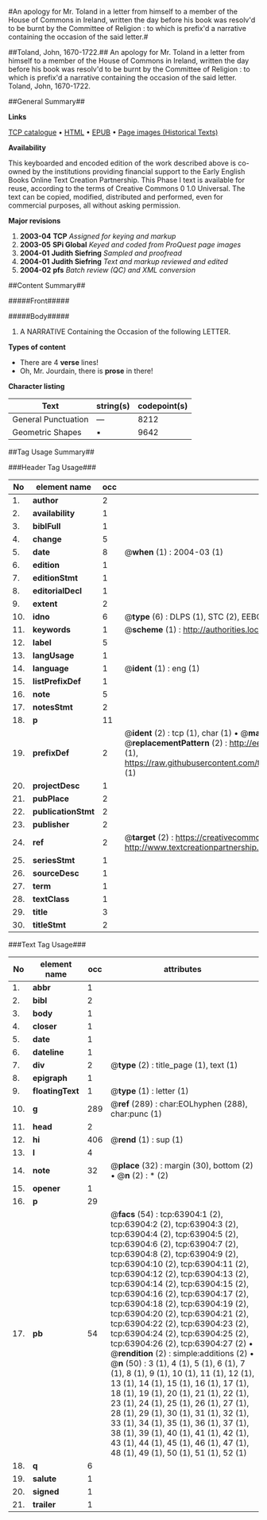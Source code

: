 #An apology for Mr. Toland in a letter from himself to a member of the House of Commons in Ireland, written the day before his book was resolv'd to be burnt by the Committee of Religion : to which is prefix'd a narrative containing the occasion of the said letter.#

##Toland, John, 1670-1722.##
An apology for Mr. Toland in a letter from himself to a member of the House of Commons in Ireland, written the day before his book was resolv'd to be burnt by the Committee of Religion : to which is prefix'd a narrative containing the occasion of the said letter.
Toland, John, 1670-1722.

##General Summary##

**Links**

[TCP catalogue](http://www.ota.ox.ac.uk/tcp/)  • 
[HTML](http://tei.it.ox.ac.uk/tcp/Texts-HTML/free/A62/A62842.html)  • 
[EPUB](http://tei.it.ox.ac.uk/tcp/Texts-EPUB/free/A62/A62842.epub) • 
[Page images (Historical Texts)](https://data.historicaltexts.jisc.ac.uk/view?pubId=eebo-12590691e&pageId=eebo-12590691e-63904-1)

**Availability**

This keyboarded and encoded edition of the
	       work described above is co-owned by the institutions
	       providing financial support to the Early English Books
	       Online Text Creation Partnership. This Phase I text is
	       available for reuse, according to the terms of Creative
	       Commons 0 1.0 Universal. The text can be copied,
	       modified, distributed and performed, even for
	       commercial purposes, all without asking permission.

**Major revisions**

1. __2003-04__ __TCP__ *Assigned for keying and markup*
1. __2003-05__ __SPi Global__ *Keyed and coded from ProQuest page images*
1. __2004-01__ __Judith Siefring__ *Sampled and proofread*
1. __2004-01__ __Judith Siefring__ *Text and markup reviewed and edited*
1. __2004-02__ __pfs__ *Batch review (QC) and XML conversion*

##Content Summary##

#####Front#####

#####Body#####

1. A NARRATIVE Containing the Occasion of the following LETTER.

**Types of content**

  * There are 4 **verse** lines!
  * Oh, Mr. Jourdain, there is **prose** in there!

**Character listing**


|Text|string(s)|codepoint(s)|
|---|---|---|
|General Punctuation|—|8212|
|Geometric Shapes|▪|9642|

##Tag Usage Summary##

###Header Tag Usage###

|No|element name|occ|attributes|
|---|---|---|---|
|1.|__author__|2||
|2.|__availability__|1||
|3.|__biblFull__|1||
|4.|__change__|5||
|5.|__date__|8| @__when__ (1) : 2004-03 (1)|
|6.|__edition__|1||
|7.|__editionStmt__|1||
|8.|__editorialDecl__|1||
|9.|__extent__|2||
|10.|__idno__|6| @__type__ (6) : DLPS (1), STC (2), EEBO-CITATION (1), OCLC (1), VID (1)|
|11.|__keywords__|1| @__scheme__ (1) : http://authorities.loc.gov/ (1)|
|12.|__label__|5||
|13.|__langUsage__|1||
|14.|__language__|1| @__ident__ (1) : eng (1)|
|15.|__listPrefixDef__|1||
|16.|__note__|5||
|17.|__notesStmt__|2||
|18.|__p__|11||
|19.|__prefixDef__|2| @__ident__ (2) : tcp (1), char (1)  •  @__matchPattern__ (2) : ([0-9\-]+):([0-9IVX]+) (1), (.+) (1)  •  @__replacementPattern__ (2) : http://eebo.chadwyck.com/downloadtiff?vid=$1&page=$2 (1), https://raw.githubusercontent.com/textcreationpartnership/Texts/master/tcpchars.xml#$1 (1)|
|20.|__projectDesc__|1||
|21.|__pubPlace__|2||
|22.|__publicationStmt__|2||
|23.|__publisher__|2||
|24.|__ref__|2| @__target__ (2) : https://creativecommons.org/publicdomain/zero/1.0/ (1), http://www.textcreationpartnership.org/docs/. (1)|
|25.|__seriesStmt__|1||
|26.|__sourceDesc__|1||
|27.|__term__|1||
|28.|__textClass__|1||
|29.|__title__|3||
|30.|__titleStmt__|2||


###Text Tag Usage###

|No|element name|occ|attributes|
|---|---|---|---|
|1.|__abbr__|1||
|2.|__bibl__|2||
|3.|__body__|1||
|4.|__closer__|1||
|5.|__date__|1||
|6.|__dateline__|1||
|7.|__div__|2| @__type__ (2) : title_page (1), text (1)|
|8.|__epigraph__|1||
|9.|__floatingText__|1| @__type__ (1) : letter (1)|
|10.|__g__|289| @__ref__ (289) : char:EOLhyphen (288), char:punc (1)|
|11.|__head__|2||
|12.|__hi__|406| @__rend__ (1) : sup (1)|
|13.|__l__|4||
|14.|__note__|32| @__place__ (32) : margin (30), bottom (2)  •  @__n__ (2) : * (2)|
|15.|__opener__|1||
|16.|__p__|29||
|17.|__pb__|54| @__facs__ (54) : tcp:63904:1 (2), tcp:63904:2 (2), tcp:63904:3 (2), tcp:63904:4 (2), tcp:63904:5 (2), tcp:63904:6 (2), tcp:63904:7 (2), tcp:63904:8 (2), tcp:63904:9 (2), tcp:63904:10 (2), tcp:63904:11 (2), tcp:63904:12 (2), tcp:63904:13 (2), tcp:63904:14 (2), tcp:63904:15 (2), tcp:63904:16 (2), tcp:63904:17 (2), tcp:63904:18 (2), tcp:63904:19 (2), tcp:63904:20 (2), tcp:63904:21 (2), tcp:63904:22 (2), tcp:63904:23 (2), tcp:63904:24 (2), tcp:63904:25 (2), tcp:63904:26 (2), tcp:63904:27 (2)  •  @__rendition__ (2) : simple:additions (2)  •  @__n__ (50) : 3 (1), 4 (1), 5 (1), 6 (1), 7 (1), 8 (1), 9 (1), 10 (1), 11 (1), 12 (1), 13 (1), 14 (1), 15 (1), 16 (1), 17 (1), 18 (1), 19 (1), 20 (1), 21 (1), 22 (1), 23 (1), 24 (1), 25 (1), 26 (1), 27 (1), 28 (1), 29 (1), 30 (1), 31 (1), 32 (1), 33 (1), 34 (1), 35 (1), 36 (1), 37 (1), 38 (1), 39 (1), 40 (1), 41 (1), 42 (1), 43 (1), 44 (1), 45 (1), 46 (1), 47 (1), 48 (1), 49 (1), 50 (1), 51 (1), 52 (1)|
|18.|__q__|6||
|19.|__salute__|1||
|20.|__signed__|1||
|21.|__trailer__|1||
